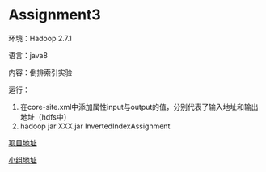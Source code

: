 # Assignment3

环境：Hadoop 2.7.1

语言：java8

内容：倒排索引实验

运行：
1. 在core-site.xml中添加属性input与output的值，分别代表了输入地址和输出地址（hdfs中）
1. hadoop jar XXX.jar InvertedIndexAssignment

[项目地址](https://github.com/NJUA422Hadoop/Assignment3)

[小组地址](https://github.com/NJUA422Hadoop)
